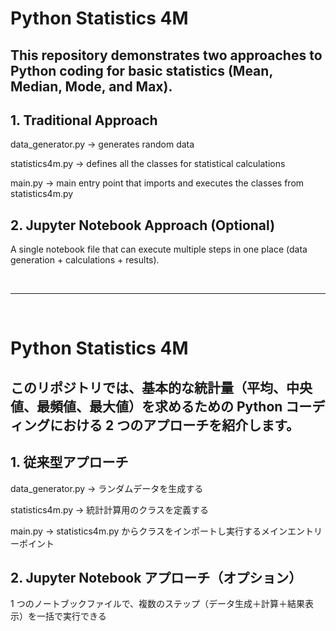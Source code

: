 # Python Statistics 4M

## This repository demonstrates two approaches to Python coding for basic statistics (Mean, Median, Mode, and Max).

## 1. Traditional Approach

data_generator.py → generates random data

statistics4m.py → defines all the classes for statistical calculations

main.py → main entry point that imports and executes the classes from statistics4m.py

## 2. Jupyter Notebook Approach (Optional)

A single notebook file that can execute multiple steps in one place (data generation + calculations + results).

<br>

---

<br>

# Python Statistics 4M

## このリポジトリでは、基本的な統計量（平均、中央値、最頻値、最大値）を求めるための Python コーディングにおける 2 つのアプローチを紹介します。

## 1. 従来型アプローチ

data_generator.py → ランダムデータを生成する

statistics4m.py → 統計計算用のクラスを定義する

main.py → statistics4m.py からクラスをインポートし実行するメインエントリーポイント

## 2. Jupyter Notebook アプローチ（オプション）

1 つのノートブックファイルで、複数のステップ（データ生成＋計算＋結果表示）を一括で実行できる
